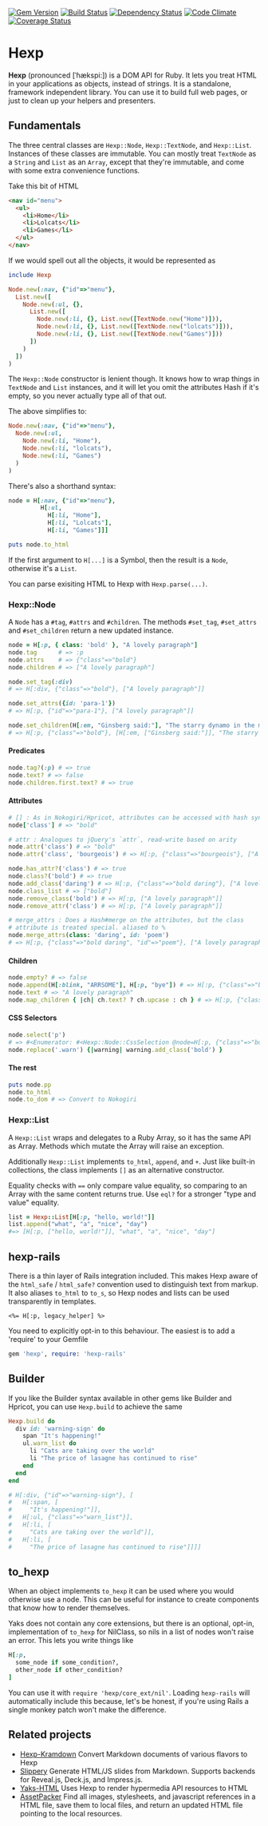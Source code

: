 [![Gem Version](https://badge.fury.io/rb/hexp.png)][gem]
[![Build Status](https://secure.travis-ci.org/plexus/hexp.png?branch=master)][travis]
[![Dependency Status](https://gemnasium.com/plexus/hexp.png)][gemnasium]
[![Code Climate](https://codeclimate.com/github/plexus/hexp.png)][codeclimate]
[![Coverage Status](https://coveralls.io/repos/plexus/hexp/badge.png?branch=master)][coveralls]

[gem]: https://rubygems.org/gems/hexp
[travis]: https://travis-ci.org/plexus/hexp
[gemnasium]: https://gemnasium.com/plexus/hexp
[codeclimate]: https://codeclimate.com/github/plexus/hexp
[coveralls]: https://coveralls.io/r/plexus/hexp

# Hexp

**Hexp** (pronounced [ˈɦækspi:]) is a DOM API for Ruby. It lets you treat HTML in your applications as objects, instead of strings. It is a standalone, framework independent library. You can use it to build full web pages, or just to clean up your helpers and presenters.

## Fundamentals

The three central classes are `Hexp::Node`, `Hexp::TextNode`, and `Hexp::List`. Instances of these classes are immutable. You can mostly treat `TextNode` as a `String` and `List` as an `Array`, except that they're immutable, and come with some extra convenience functions.

Take this bit of HTML

``` html
<nav id="menu">
  <ul>
    <li>Home</li>
    <li>Lolcats</li>
    <li>Games</li>
  </ul>
</nav>
```

If we would spell out all the objects, it would be represented as

``` ruby
include Hexp

Node.new(:nav, {"id"=>"menu"},
  List.new([
    Node.new(:ul, {},
      List.new([
        Node.new(:li, {}, List.new([TextNode.new("Home")])),
        Node.new(:li, {}, List.new([TextNode.new("lolcats")])),
        Node.new(:li, {}, List.new([TextNode.new("Games")]))
      ])
    )
  ])
)
```

The `Hexp::Node` constructor is lenient though. It knows how to wrap things in `TextNode` and `List` instances, and it will let you omit the attributes Hash if it's empty, so you never actually type all of that out.

The above simplifies to:

``` ruby
Node.new(:nav, {"id"=>"menu"},
  Node.new(:ul,
    Node.new(:li, "Home"),
    Node.new(:li, "lolcats"),
    Node.new(:li, "Games")
  )
)
```

There's also a shorthand syntax:

``` ruby
node = H[:nav, {"id"=>"menu"},
         H[:ul,
           H[:li, "Home"],
           H[:li, "Lolcats"],
           H[:li, "Games"]]]

puts node.to_html
```

If the first argument to `H[...]` is a Symbol, then the result is a `Node`, otherwise it's a `List`.

You can parse exisiting HTML to Hexp with `Hexp.parse(...)`.

### Hexp::Node

A `Node` has a `#tag`, `#attrs` and `#children`. The methods `#set_tag`, `#set_attrs` and `#set_children` return a new updated instance.

``` ruby
node = H[:p, { class: 'bold' }, "A lovely paragraph"]
node.tag      # => :p
node.attrs    # => {"class"=>"bold"}
node.children # => ["A lovely paragraph"]

node.set_tag(:div)
# => H[:div, {"class"=>"bold"}, ["A lovely paragraph"]]

node.set_attrs({id: 'para-1'})
# => H[:p, {"id"=>"para-1"}, ["A lovely paragraph"]]

node.set_children(H[:em, "Ginsberg said:"], "The starry dynamo in the machinery of night")
# => H[:p, {"class"=>"bold"}, [H[:em, ["Ginsberg said:"]], "The starry dynamo in the machinery of night"]]
```

#### Predicates

``` ruby
node.tag?(:p) # => true
node.text? # => false
node.children.first.text? # => true
```

#### Attributes

``` ruby
# [] : As in Nokogiri/Hpricot, attributes can be accessed with hash syntax
node['class'] # => "bold"

# attr : Analogues to jQuery's `attr`, read-write based on arity
node.attr('class') # => "bold"
node.attr('class', 'bourgeois') # => H[:p, {"class"=>"bourgeois"}, ["A lovely paragraph"]]

node.has_attr?('class') # => true
node.class?('bold') # => true
node.add_class('daring') # => H[:p, {"class"=>"bold daring"}, ["A lovely paragraph"]]
node.class_list # => ["bold"]
node.remove_class('bold') # => H[:p, ["A lovely paragraph"]]
node.remove_attr('class') # => H[:p, ["A lovely paragraph"]]

# merge_attrs : Does a Hash#merge on the attributes, but the class
# attribute is treated special. aliased to %
node.merge_attrs(class: 'daring', id: 'poem')
# => H[:p, {"class"=>"bold daring", "id"=>"poem"}, ["A lovely paragraph"]]
```

#### Children

``` ruby
node.empty? # => false
node.append(H[:blink, "ARRSOME"], H[:p, "bye"]) # => H[:p, {"class"=>"bold"}, ["A lovely paragraph", H[:blink, ["ARRSOME"]], H[:p, ["bye"]]]]
node.text # => "A lovely paragraph"
node.map_children { |ch| ch.text? ? ch.upcase : ch } # => H[:p, {"class"=>"bold"}, ["A LOVELY PARAGRAPH"]]
```

#### CSS Selectors

``` ruby
node.select('p')
# => #<Enumerator: #<Hexp::Node::CssSelection @node=H[:p, {"class"=>"bold"}, ["A lovely paragraph"]] @css_selector="p" matches=true>:each>
node.replace('.warn') {|warning| warning.add_class('bold') }
```

#### The rest

``` ruby
puts node.pp
node.to_html
node.to_dom # => Convert to Nokogiri
```

### Hexp::List

A `Hexp::List` wraps and delegates to a Ruby Array, so it has the same
API as Array. Methods which mutate the Array will raise an exception.

Additionally `Hexp::List` implements `to_html`, `append`, and `+`. Just like built-in collections, the class implements `[]` as an alternative constructor.

Equality checks with `==` only compare value equality, so comparing to an Array with the same content returns true. Use `eql?` for a stronger "type and value" equality.

``` ruby
list = Hexp::List[H[:p, "hello, world!"]]
list.append("what", "a", "nice", "day")
#=> [H[:p, ["hello, world!"]], "what", "a", "nice", "day"]
```

## hexp-rails

There is a thin layer of Rails integration included. This makes Hexp aware of the `html_safe` / `html_safe?` convention used to distinguish text from markup. It also aliases `to_html` to `to_s`, so Hexp nodes and lists can be used transparently in templates.

``` erb
<%= H[:p, legacy_helper] %>
```

You need to explicitly opt-in to this behaviour. The easiest is to add a 'require' to your Gemfile

``` ruby
gem 'hexp', require: 'hexp-rails'
```

## Builder

If you like the Builder syntax available in other gems like Builder and Hpricot, you can use `Hexp.build` to achieve the same

``` ruby
Hexp.build do
  div id: 'warning-sign' do
    span "It's happening!"
    ul.warn_list do
      li "Cats are taking over the world"
      li "The price of lasagne has continued to rise"
    end
  end
end

# H[:div, {"id"=>"warning-sign"}, [
#   H[:span, [
#     "It's happening!"]],
#   H[:ul, {"class"=>"warn_list"}],
#   H[:li, [
#     "Cats are taking over the world"]],
#   H[:li, [
#     "The price of lasagne has continued to rise"]]]]
```

## to_hexp

When an object implements `to_hexp` it can be used where you would otherwise use a node. This can be useful for instance to create components that know how to render themselves.

Yaks does not contain any core extensions, but there is an optional, opt-in, implementation of `to_hexp` for NilClass, so nils in a list of nodes won't raise an error. This lets you write things like

``` ruby
H[:p,
  some_node if some_condition?,
  other_node if other_condition?
]
```

You can use it with `require 'hexp/core_ext/nil'`. Loading `hexp-rails` will automatically include this because, let's be honest, if you're using Rails a single monkey patch won't make the difference.

## Related projects

* [Hexp-Kramdown](https://github.com/plexus/hexp-kramdown) Convert Markdown documents of various flavors to Hexp
* [Slippery](https://github.com/plexus/slippery) Generate HTML/JS slides from Markdown. Supports backends for Reveal.js, Deck.js, and Impress.js.
* [Yaks-HTML](https://github.com/plexus/slippery) Uses Hexp to render hypermedia API resources to HTML
* [AssetPacker](https://github.com/plexus/asset_packer) Find all images, stylesheets, and javascript references in a HTML file, save them to local files, and return an updated HTML file pointing to the local resources.
